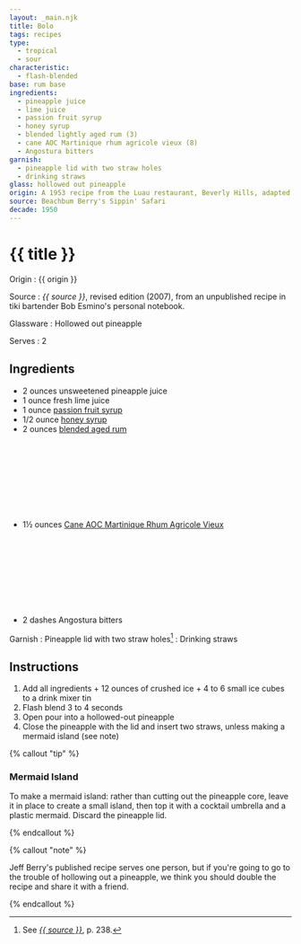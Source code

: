 ```yaml
---
layout: _main.njk
title: Bolo
tags: recipes
type:
  - tropical
  - sour
characteristic:
  - flash-blended
base: rum base
ingredients:
  - pineapple juice
  - lime juice
  - passion fruit syrup
  - honey syrup
  - blended lightly aged rum (3)
  - cane AOC Martinique rhum agricole vieux (8)
  - Angostura bitters
garnish:
  - pineapple lid with two straw holes
  - drinking straws
glass: hollowed out pineapple
origin: A 1953 recipe from the Luau restaurant, Beverly Hills, adapted from Don the Beachcomber's Pi-Yi by the Luau's ex-Beachcomber bartenders. Jeff Berry speculates that Ray Buhen may have had a hand in the adaptation.
source: Beachbum Berry's Sippin' Safari
decade: 1950
---
```

<!-- markdownlint-disable MD025 -->
# {{ title }}
<!-- markdownlint-disable MD025 -->

Origin
  : {{ origin }}

Source
  : <cite>{{ source }}</cite>, revised edition (2007), from an unpublished recipe in tiki bartender Bob Esmino's personal notebook.

Glassware
  : Hollowed out pineapple

Serves
  : 2

## Ingredients

* 2 ounces unsweetened pineapple juice
* 1 ounce fresh lime juice
* 1 ounce [passion fruit syrup](/mixes/passion-fruit-syrup/)
* 1/2 ounce [honey syrup](/mixes/honey-syrup/)
* 2 ounces [blended aged rum](/rums/05-rum-blended-aged/)<icon-l space="1em" label="(3)" class="bigger"><span class="with-icon"><svg class="icon"><use href="/assets/images/icons/circle-3.svg#circle-3"></use></svg></span></icon-l>
* 1&frac12; ounces [Cane AOC Martinique Rhum Agricole Vieux](/rhums/04-rhum-cane-aoc-martinique-rhum-agricole-vieux/)<icon-l space="1em" label="(8)" class="bigger"><span class="with-icon"><svg class="icon"><use href="/assets/images/icons/circle-8.svg#circle-8"></use></svg></span></icon-l>
* 2 dashes Angostura bitters

Garnish
  : Pineapple lid with two straw holes[^1]
  : Drinking straws

[^1]: See <cite><a href="https://www.smugglerscovesf.com/store/smugglers-cove-exotic-cocktails-rum-and-the-cult-of-tiki-signed" target="_blank" rel="external noopener">{{ source }}</a></cite>, p. 238.

## Instructions

1. Add all ingredients + 12 ounces of crushed ice + 4 to 6 small ice cubes to a drink mixer tin
2. Flash blend 3 to 4 seconds
3. Open pour into a hollowed-out pineapple
4. Close the pineapple with the lid and insert two straws, unless making a mermaid island (see note)

<!-- markdownlint-disable MD012 -->
{% callout "tip" %}
<!-- markdownlint-enable MD012 -->

### Mermaid Island

  To make a mermaid island: rather than cutting out the pineapple core, leave it in place to create a small island, then top it with a cocktail umbrella and a plastic mermaid. Discard the pineapple lid.

{% endcallout %}

<!-- markdownlint-disable MD012 -->
{% callout "note" %}
<!-- markdownlint-enable MD012 -->

  Jeff Berry's published recipe serves one person, but if you're going to go to the trouble of hollowing out a pineapple, we think you should double the recipe and share it with a friend.

{% endcallout %}
